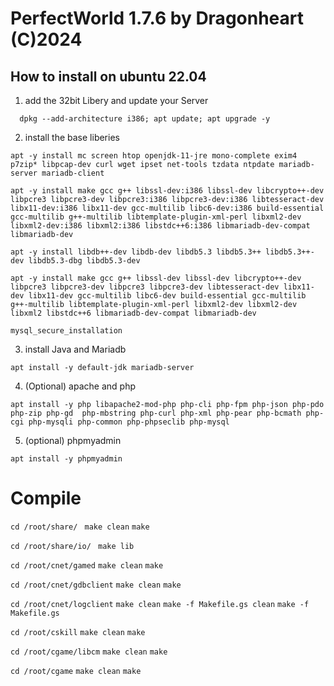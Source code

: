 # PerfectWorld  1.7.6 by Dragonheart (C)2024

## How to install on  ubuntu 22.04

1. add the 32bit Libery and update your Server
````
  dpkg --add-architecture i386; apt update; apt upgrade -y
````

2. install the base liberies
````
apt -y install mc screen htop openjdk-11-jre mono-complete exim4 p7zip* libpcap-dev curl wget ipset net-tools tzdata ntpdate mariadb-server mariadb-client
````
````
apt -y install make gcc g++ libssl-dev:i386 libssl-dev libcrypto++-dev libpcre3 libpcre3-dev libpcre3:i386 libpcre3-dev:i386 libtesseract-dev libx11-dev:i386 libx11-dev gcc-multilib libc6-dev:i386 build-essential gcc-multilib g++-multilib libtemplate-plugin-xml-perl libxml2-dev libxml2-dev:i386 libxml2:i386 libstdc++6:i386 libmariadb-dev-compat libmariadb-dev
````
````
apt -y install libdb++-dev libdb-dev libdb5.3 libdb5.3++ libdb5.3++-dev libdb5.3-dbg libdb5.3-dev
````
````
apt -y install make gcc g++ libssl-dev libssl-dev libcrypto++-dev libpcre3 libpcre3-dev libpcre3 libpcre3-dev libtesseract-dev libx11-dev libx11-dev gcc-multilib libc6-dev build-essential gcc-multilib g++-multilib libtemplate-plugin-xml-perl libxml2-dev libxml2-dev libxml2 libstdc++6 libmariadb-dev-compat libmariadb-dev
````
````
mysql_secure_installation
````
3. install Java and Mariadb
````
apt install -y default-jdk mariadb-server
````

 4. (Optional) apache and php
````
apt install -y php libapache2-mod-php php-cli php-fpm php-json php-pdo php-zip php-gd  php-mbstring php-curl php-xml php-pear php-bcmath php-cgi php-mysqli php-common php-phpseclib php-mysql
````
5. (optional) phpmyadmin
````
apt install -y phpmyadmin
````

# Compile
````cd /root/share/ ````
````make clean```` 
````make ````

````cd /root/share/io/ ````
````make lib````

````cd /root/cnet/gamed````
````make clean```` 
````make```` 

````cd /root/cnet/gdbclient````
````make clean```` 
````make```` 

````cd /root/cnet/logclient````
````make clean```` 
````make -f Makefile.gs clean````
````make -f Makefile.gs````

````cd /root/cskill````
````make clean````
````make````

````cd /root/cgame/libcm```` 
````make clean````
````make````

````cd /root/cgame````
````make clean````
````make````
    
